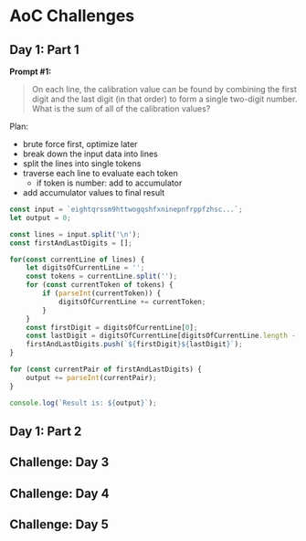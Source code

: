 # AoC Challenges

## Day 1: Part 1

**Prompt #1:**

> On each line, the calibration value can be found by combining the first digit and the last digit (in that order) to form a single two-digit number. What is the sum of all of the calibration values?


Plan:
- brute force first, optimize later
- break down the input data into lines
- split the lines into single tokens
- traverse each line to evaluate each token
  - if token is number: add to accumulator
- add accumulator values to final result

```js
const input = `eightqrssm9httwogqshfxninepnfrppfzhsc...`;
let output = 0;

const lines = input.split('\n');
const firstAndLastDigits = [];

for(const currentLine of lines) {
    let digitsOfCurrentLine = '';
    const tokens = currentLine.split('');
    for (const currentToken of tokens) {
        if (parseInt(currentToken)) {
            digitsOfCurrentLine += currentToken;
        }
    }
    const firstDigit = digitsOfCurrentLine[0];
    const lastDigit = digitsOfCurrentLine[digitsOfCurrentLine.length - 1];
    firstAndLastDigits.push(`${firstDigit}${lastDigit}`);
}

for (const currentPair of firstAndLastDigits) {
    output += parseInt(currentPair);
}

console.log(`Result is: ${output}`);
```

## Day 1: Part 2



## Challenge: Day 3

## Challenge: Day 4 

## Challenge: Day 5 
